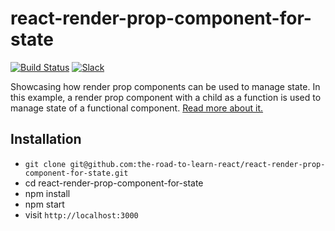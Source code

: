 # react-render-prop-component-for-state

[![Build Status](https://travis-ci.org/the-road-to-learn-react/react-render-prop-component-for-state.svg?branch=master)](https://travis-ci.org/the-road-to-learn-react/react-render-prop-component-for-state) [![Slack](https://slack-the-road-to-learn-react.wieruch.com/badge.svg)](https://slack-the-road-to-learn-react.wieruch.com/)

Showcasing how render prop components can be used to manage state. In this example, a render prop component with a child as a function is used to manage state of a functional component. [Read more about it.](https://www.robinwieruch.de/react-state-without-constructor)

## Installation

* `git clone git@github.com:the-road-to-learn-react/react-render-prop-component-for-state.git`
* cd react-render-prop-component-for-state
* npm install
* npm start
* visit `http://localhost:3000`
